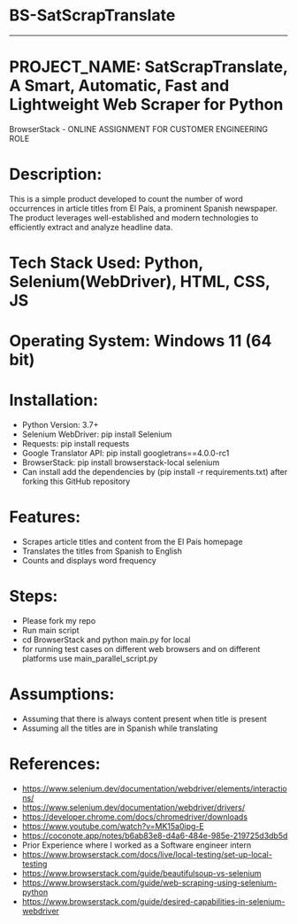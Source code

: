# BS-SatScrapTranslate

----------------------------------------------------------------------------------------------------------------------------------------------------------


# PROJECT_NAME: SatScrapTranslate, A Smart, Automatic, Fast and Lightweight Web Scraper for Python

BrowserStack - ONLINE ASSIGNMENT FOR CUSTOMER ENGINEERING ROLE

# Description: 

This is a simple product developed to count the number of word occurrences in article titles from El País, a prominent Spanish newspaper. The product leverages well-established and modern technologies to efficiently extract and analyze headline data.


# Tech Stack Used: Python, Selenium(WebDriver), HTML, CSS, JS
# Operating System: Windows 11 (64 bit)


# Installation:
- Python Version: 3.7+
- Selenium WebDriver:  pip install Selenium
- Requests: pip install requests	
- Google Translator API: pip install googletrans==4.0.0-rc1 
- BrowserStack: pip install browserstack-local selenium
- Can install add the dependencies by (pip install -r requirements.txt) after forking this GitHub repository 

# Features:
- Scrapes article titles and content from the El País homepage
- Translates the titles from Spanish to English 
- Counts and displays word frequency



# Steps: 
- Please fork my repo 
- Run main script
- cd BrowserStack and python main.py for local
- for running test cases on different web browsers and on different platforms use main_parallel_script.py







# Assumptions:
- Assuming that there is always content present when title is present
- Assuming all the titles are in Spanish while translating

# References:
- https://www.selenium.dev/documentation/webdriver/elements/interactions/
- https://www.selenium.dev/documentation/webdriver/drivers/
- https://developer.chrome.com/docs/chromedriver/downloads
- https://www.youtube.com/watch?v=MK15a0ipg-E
- https://coconote.app/notes/b6ab83e8-d4a6-484e-985e-219725d3db5d
- Prior Experience where I worked as a Software engineer intern 
- https://www.browserstack.com/docs/live/local-testing/set-up-local-testing
- https://www.browserstack.com/guide/beautifulsoup-vs-selenium
- https://www.browserstack.com/guide/web-scraping-using-selenium-python
- https://www.browserstack.com/guide/desired-capabilities-in-selenium-webdriver

